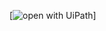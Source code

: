 

[![open with UiPath](https://gdm-catalog-fmapi-prod.imgix.net/ProductLogo/6b508219-4018-4c15-9fda-c4c41b31a52c.png?)]





